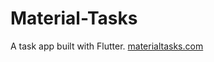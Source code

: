 # Material-Tasks
A task app built with Flutter.
[materialtasks.com](https://www.materialtasks.com/)
